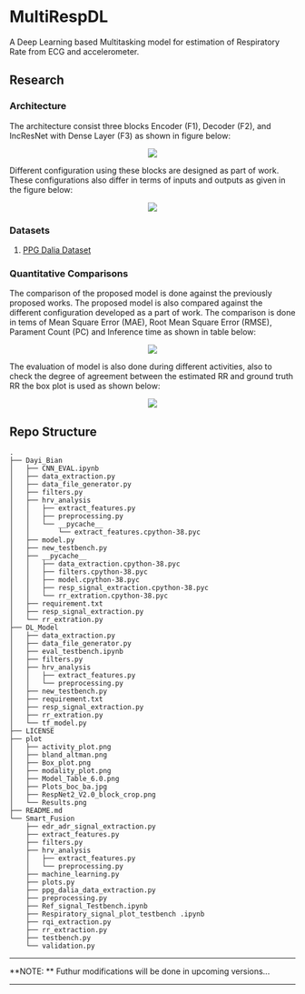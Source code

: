 # MultiRespDL

A Deep Learning based Multitasking model for estimation of Respiratory Rate from ECG and accelerometer.

## Research

### Architecture
The architecture consist three blocks Encoder (F1), Decoder (F2), and IncResNet with Dense Layer (F3) as shown in figure below:
<p align="center">
  <image src = 'https://github.com/HTIC-HPOC/MultiRespDL/blob/main/plot/RespNet2_V2.0_block_crop.png'>
</p>
  
Different configuration using these blocks are designed as part of work. These configurations also differ in terms of inputs and outputs as given in the figure below:

<p align="center">
  <image src = 'https://github.com/HTIC-HPOC/MultiRespDL/blob/main/plot/Model_Table_6.0.png' >
</p>
  
### Datasets
  1. [PPG Dalia Dataset](https://archive.ics.uci.edu/ml/datasets/PPG-DaLiA)

### Quantitative Comparisons
  The comparison of the proposed model is done against the previously proposed works. The proposed model is also compared against the different configuration developed as a part 
  of work. The comparison is done in tems of Mean Square Error (MAE), Root Mean Square Error (RMSE), Parament Count (PC) and Inference time as shown in table below:
  <p align="center">
  <image src = 'https://github.com/HTIC-HPOC/MultiRespDL/blob/main/plot/Results.png' >
</p>
    
  The evaluation of model is also done during different activities, also to check the degree of agreement between the estimated RR and ground truth RR the box plot is used as     shown below:
    <p align="center">
    <image src = 'https://github.com/HTIC-HPOC/MultiRespDL/blob/main/plot/Plots_boc_ba.jpg' >
     </p>

## Repo Structure
```
.
├── Dayi_Bian
│   ├── CNN_EVAL.ipynb
│   ├── data_extraction.py
│   ├── data_file_generator.py
│   ├── filters.py
│   ├── hrv_analysis
│   │   ├── extract_features.py
│   │   ├── preprocessing.py
│   │   └── __pycache__
│   │       └── extract_features.cpython-38.pyc
│   ├── model.py
│   ├── new_testbench.py
│   ├── __pycache__
│   │   ├── data_extraction.cpython-38.pyc
│   │   ├── filters.cpython-38.pyc
│   │   ├── model.cpython-38.pyc
│   │   ├── resp_signal_extraction.cpython-38.pyc
│   │   └── rr_extration.cpython-38.pyc
│   ├── requirement.txt
│   ├── resp_signal_extraction.py
│   └── rr_extration.py
├── DL_Model
│   ├── data_extraction.py
│   ├── data_file_generator.py
│   ├── eval_testbench.ipynb
│   ├── filters.py
│   ├── hrv_analysis
│   │   ├── extract_features.py
│   │   └── preprocessing.py
│   ├── new_testbench.py
│   ├── requirement.txt
│   ├── resp_signal_extraction.py
│   ├── rr_extration.py
│   └── tf_model.py
├── LICENSE
├── plot
│   ├── activity_plot.png
│   ├── bland_altman.png
│   ├── Box_plot.png
│   ├── modality_plot.png
│   ├── Model_Table_6.0.png
│   ├── Plots_boc_ba.jpg
│   ├── RespNet2_V2.0_block_crop.png
│   └── Results.png
├── README.md
└── Smart_Fusion
    ├── edr_adr_signal_extraction.py
    ├── extract_features.py
    ├── filters.py
    ├── hrv_analysis
    │   ├── extract_features.py
    │   └── preprocessing.py
    ├── machine_learning.py
    ├── plots.py
    ├── ppg_dalia_data_extraction.py
    ├── preprocessing.py
    ├── Ref_signal_Testbench.ipynb
    ├── Respiratory_signal_plot_testbench .ipynb
    ├── rqi_extraction.py
    ├── rr_extraction.py
    ├── testbench.py
    └── validation.py
```

---
      
**NOTE: **
Futhur modifications will be done in upcoming versions...      

---

      

      


      
           
      
          



